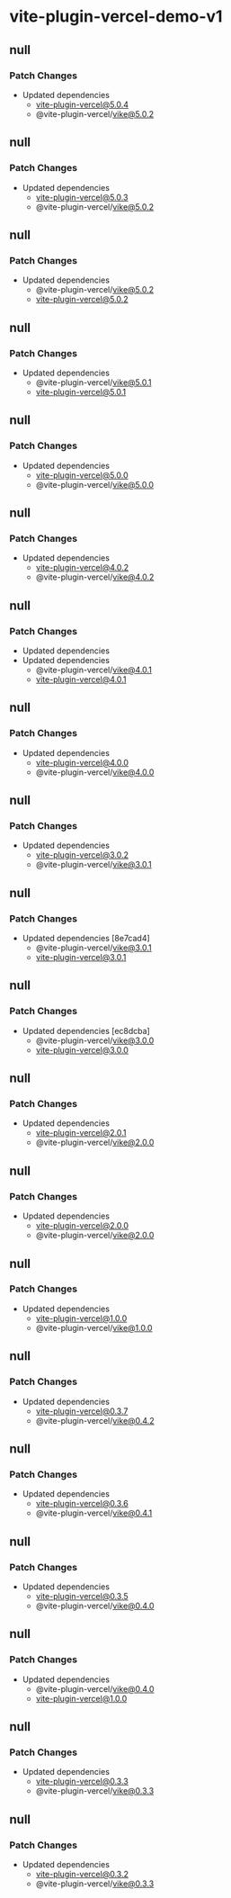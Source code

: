 # vite-plugin-vercel-demo-v1

## null

### Patch Changes

- Updated dependencies
  - vite-plugin-vercel@5.0.4
  - @vite-plugin-vercel/vike@5.0.2

## null

### Patch Changes

- Updated dependencies
  - vite-plugin-vercel@5.0.3
  - @vite-plugin-vercel/vike@5.0.2

## null

### Patch Changes

- Updated dependencies
  - @vite-plugin-vercel/vike@5.0.2
  - vite-plugin-vercel@5.0.2

## null

### Patch Changes

- Updated dependencies
  - @vite-plugin-vercel/vike@5.0.1
  - vite-plugin-vercel@5.0.1

## null

### Patch Changes

- Updated dependencies
  - vite-plugin-vercel@5.0.0
  - @vite-plugin-vercel/vike@5.0.0

## null

### Patch Changes

- Updated dependencies
  - vite-plugin-vercel@4.0.2
  - @vite-plugin-vercel/vike@4.0.2

## null

### Patch Changes

- Updated dependencies
- Updated dependencies
  - @vite-plugin-vercel/vike@4.0.1
  - vite-plugin-vercel@4.0.1

## null

### Patch Changes

- Updated dependencies
  - vite-plugin-vercel@4.0.0
  - @vite-plugin-vercel/vike@4.0.0

## null

### Patch Changes

- Updated dependencies
  - vite-plugin-vercel@3.0.2
  - @vite-plugin-vercel/vike@3.0.1

## null

### Patch Changes

- Updated dependencies [8e7cad4]
  - @vite-plugin-vercel/vike@3.0.1
  - vite-plugin-vercel@3.0.1

## null

### Patch Changes

- Updated dependencies [ec8dcba]
  - @vite-plugin-vercel/vike@3.0.0
  - vite-plugin-vercel@3.0.0

## null

### Patch Changes

- Updated dependencies
  - vite-plugin-vercel@2.0.1
  - @vite-plugin-vercel/vike@2.0.0

## null

### Patch Changes

- Updated dependencies
  - vite-plugin-vercel@2.0.0
  - @vite-plugin-vercel/vike@2.0.0

## null

### Patch Changes

- Updated dependencies
  - vite-plugin-vercel@1.0.0
  - @vite-plugin-vercel/vike@1.0.0

## null

### Patch Changes

- Updated dependencies
  - vite-plugin-vercel@0.3.7
  - @vite-plugin-vercel/vike@0.4.2

## null

### Patch Changes

- Updated dependencies
  - vite-plugin-vercel@0.3.6
  - @vite-plugin-vercel/vike@0.4.1

## null

### Patch Changes

- Updated dependencies
  - vite-plugin-vercel@0.3.5
  - @vite-plugin-vercel/vike@0.4.0

## null

### Patch Changes

- Updated dependencies
  - @vite-plugin-vercel/vike@0.4.0
  - vite-plugin-vercel@1.0.0

## null

### Patch Changes

- Updated dependencies
  - vite-plugin-vercel@0.3.3
  - @vite-plugin-vercel/vike@0.3.3

## null

### Patch Changes

- Updated dependencies
  - vite-plugin-vercel@0.3.2
  - @vite-plugin-vercel/vike@0.3.3
